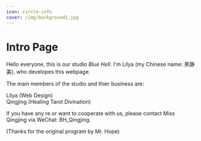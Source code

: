 ```yaml
---
icon: circle-info
cover: /img/background1.jpg 
---
```


# Intro Page

Hello everyone, this is our studio <i>Blue Hell</i>. I'm Lilya (my Chinese name: 黑静美), who developes this webpage. <br>

The main members of the studio and thier business are:<br>

Lilya (Web Design) <br>Qingjing (Healing Tarot Divination)<br>

If you have any re or want to cooperate with us, please contact Miss Qingjing via WeChat: BH_Qingjing.<br>





(Thanks for the original program by Mr. Hope)
